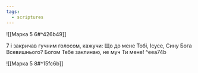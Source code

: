 ```yaml
---
tags:
  - scriptures
---
```


![[Марка 5 6#^426b49]]

7 і закричав гучним голосом, кажучи: Що до мене Тобі, Ісусе, Сину Бога Всевишнього? Богом Тебе заклинаю, не муч Ти мене! ^eea74b

![[Марка 5 8#^15fc6b]]